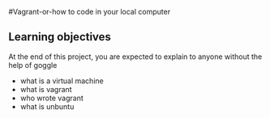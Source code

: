 #Vagrant-or-how to code in your local computer
## Learning objectives
At the end of this project, you are expected to explain to anyone without the help of goggle
* what is a virtual machine
* what is vagrant
* who wrote vagrant
* what is unbuntu

